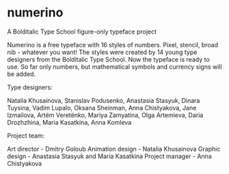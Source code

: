 # numerino
A Bolditalic Type School figure-only typeface project

Numerino is a free typeface with 16 styles of numbers. Pixel, stencil, broad nib - whatever you want!
The styles were created by 14 young type designers from the Bolditalic Type School. 
Now the typeface is ready to use. So far only numbers, but mathematical symbols and currency signs will be added.


Type designers:

Natalia Khusainova, Stanislav Podusenko, Anastasia Stasyuk, Dinara Tuysina, Vadim Lupalo, Oksana Sheinman, Anna Chistyakova, Jane Izmailova, Artёm Veretёnko, Mariya Zamyatina, Olga Artemieva, Daria Drozhzhina, Maria Kasatkina, Anna Komleva


Project team: 

Art director - Dmitry Goloub
Animation design - Natalia Khusainova
Graphic design - Anastasia Stasyuk and Maria Kasatkina
Project manager - Anna Chistyakova

